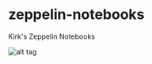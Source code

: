# zeppelin-notebooks
Kirk's Zeppelin Notebooks


![alt tag](https://github.com/kirkhas/zeppelin-notebooks/blob/master/stock-variance/StockVariance.png)
